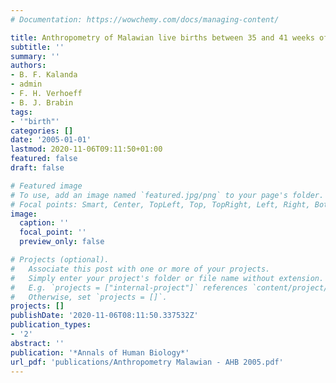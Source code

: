 ```yaml
---
# Documentation: https://wowchemy.com/docs/managing-content/

title: Anthropometry of Malawian live births between 35 and 41 weeks of gestation
subtitle: ''
summary: ''
authors:
- B. F. Kalanda
- admin
- F. H. Verhoeff
- B. J. Brabin
tags:
- '"birth"'
categories: []
date: '2005-01-01'
lastmod: 2020-11-06T09:11:50+01:00
featured: false
draft: false

# Featured image
# To use, add an image named `featured.jpg/png` to your page's folder.
# Focal points: Smart, Center, TopLeft, Top, TopRight, Left, Right, BottomLeft, Bottom, BottomRight.
image:
  caption: ''
  focal_point: ''
  preview_only: false

# Projects (optional).
#   Associate this post with one or more of your projects.
#   Simply enter your project's folder or file name without extension.
#   E.g. `projects = ["internal-project"]` references `content/project/deep-learning/index.md`.
#   Otherwise, set `projects = []`.
projects: []
publishDate: '2020-11-06T08:11:50.337532Z'
publication_types:
- '2'
abstract: ''
publication: '*Annals of Human Biology*'
url_pdf: 'publications/Anthropometry Malawian - AHB 2005.pdf'
---
```

